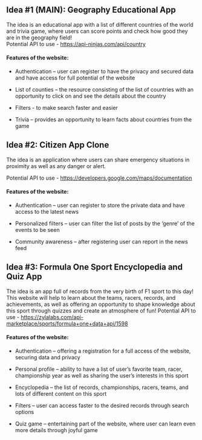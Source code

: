 ## Idea #1 (MAIN): Geography Educational App

The idea is an educational app with a list of different countries of the world and trivia game, where users can score points and check how good they are in the geography field!  
Potential API to use - https://api-ninjas.com/api/country

#### Features of the website: 

- Authentication – user can register to have the privacy and secured data and have access for full potential of the website 

- List of counties – the resource consisting of the list of countries with an opportunity to click on and see the details about the country 

- Filters - to make search faster and easier 

- Trivia – provides an opportunity to learn facts about countries from the game

 

 

## Idea #2: Citizen App Clone 

The idea is an application where users can share emergency situations in proximity as well as any danger or alert. 

Potential API to use - https://developers.google.com/maps/documentation 

#### Features of the website: 

- Authentication – user can register to store the private data and have access to the latest news  

- Personalized filters – user can filter the list of posts by the ‘genre’ of the events to be seen 

- Community awareness – after registering user can report in the news feed 

 



## Idea #3: Formula One Sport Encyclopedia and Quiz App

The idea is an app full of records from the very birth of F1 sport to this day! This website will help to learn about the teams, racers, records, and achievements, as well as offering an opportunity to shape knowledge about this sport through quizzes and create an atmosphere of fun! Potential API to use - https://zylalabs.com/api-marketplace/sports/formula+one+data+api/1598 

#### Features of the website: 

- Authentication – offering a registration for a full access of the website, securing data and privacy 

- Personal profile – ability to have a list of user’s favorite team, racer, championship year as well as sharing the user’s interests in this sport 

- Encyclopedia – the list of records, championships, racers, teams, and lots of different content on this sport 

- Filters – user can access faster to the desired records through search options  

- Quiz game – entertaining part of the website, where user can learn even more details through joyful game  
